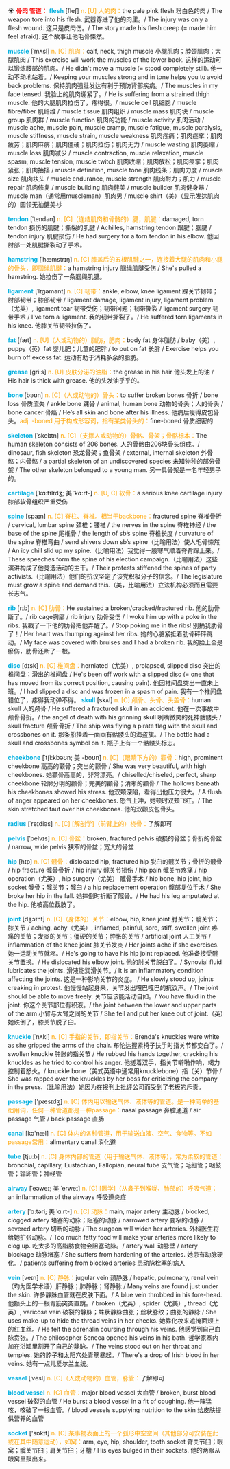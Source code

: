 ☀ <font color="red">**骨肉 管道：**</font>
<font color="sky blue">**flesh**</font> [fleʃ] 
<font color="orange">n. [U] 人的肉：</font>the pale pink flesh 粉白色的肉 / The weapon tore into his flesh. 武器穿进了他的肉里。/ The injury was only a flesh wound. 这只是皮肉伤。/ The story made his flesh creep (= made him feel afraid). 这个故事让他毛骨悚然。
                      
<font color="sky blue">**muscle**</font> [ˈmʌsl]
<font color="orange">n. [C] 肌肉：</font>calf, neck, thigh muscle 小腿肌肉；脖颈肌肉；大腿肌肉 / This exercise will work the muscles of the lower back. 这样的运动可以锻炼腰部的肌肉。/ He didn't move a muscle (= stood completely still). 他一动不动地站着。/ Keeping your muscles strong and in tone helps you to avoid back problems. 保持肌肉强壮发达有利于预防背部疾病。/ The muscles in my face tensed. 我脸上的肌肉绷紧了。/ He is suffering from a strained thigh muscle. 他的大腿肌肉拉伤了，疼得很。/ muscle cell 肌细胞 / muscle fibre/fiber 肌纤维 / muscle tissue 肌肉组织 / muscle mass 肌肉块 / muscle group 肌肉群 / muscle function 肌肉的功能 / muscle activity 肌肉活动 / muscle ache, muscle pain, muscle cramp, muscle fatigue, muscle paralysis, muscle stiffness, muscle strain, muscle weakness 肌肉疼痛；肌肉痉挛；肌肉疲劳；肌肉麻痹；肌肉僵硬；肌肉拉伤；肌肉无力 / muscle wasting 肌肉萎缩 / muscle loss 肌肉减少 / muscle contraction, muscle relaxation, muscle spasm, muscle tension, muscle twitch 肌肉收缩；肌肉放松；肌肉痉挛；肌肉紧张；肌肉抽搐 / muscle definition, muscle tone 肌肉线条；肌肉力度 / muscle size 肌肉块头 / muscle endurance, muscle strength 肌肉耐力；肌力 / muscle repair 肌肉修复 / muscle building 肌肉健美 / muscle builder 肌肉健身器 / muscle man（通常用muscleman）肌肉男 / muscle shirt（美）（显示发达肌肉的）圆领无袖健美衫
           
<font color="sky blue">**tendon**</font> [ˈtendən]
<font color="orange">n. [C]（连结肌肉和骨骼的）腱，肌腱：</font>damaged, torn tendon 损伤的肌腱；撕裂的肌腱 / Achilles, hamstring tendon 跟腱；腘腱 / tendon injury 肌腱损伤 / He had surgery for a torn tendon in his elbow. 他因肘部一处肌腱撕裂动了手术。

<font color="sky blue">**hamstring**</font> [ˈhæmstrɪŋ]
<font color="orange">n. [C] 膝盖后的五根肌腱之一，连接着大腿的肌肉和小腿的骨头，即腘绳肌腱：</font>a hamstring injury 腘绳肌腱受伤 / She's pulled a hamstring. 她拉伤了一条腘绳肌腱。
           
<font color="sky blue">**ligament**</font> [ˈlɪgəmənt]
<font color="orange">n. [C] 韧带：</font>ankle, elbow, knee ligament 踝关节韧带；肘部韧带；膝部韧带 / ligament damage, ligament injury, ligament problem（尤英）, ligament tear 韧带受伤；韧带问题；韧带撕裂 / ligament surgery 韧带手术 / I've torn a ligament. 我的韧带撕裂了。/ He suffered torn ligaments in his knee. 他膝关节韧带拉伤了。

<font color="sky blue">**fat**</font> [fæt] 
<font color="orange">n. [U]（人或动物的）脂肪，肥肉：</font>body fat 身体脂肪 / baby（美）, puppy（英）fat 婴儿肥；儿童的肥胖 / to put on fat 长胖 / Exercise helps you burn off excess fat. 运动有助于消耗多余的脂肪。
           
<font color="sky blue">**grease**</font> [gri:s]
<font color="orange">n. [U] 皮肤分泌的油脂：</font>the grease in his hair 他头发上的油 / His hair is thick with grease. 他的头发油乎乎的。

<font color="sky blue">**bone**</font> [bəʊn] 
<font color="orange">n. [C]（人或动物的）骨头：</font>to suffer broken bones 骨折 / bone loss 骨质流失 / ankle bone 踝骨 / animal, human bone 动物的骨头；人的骨头 / bone cancer 骨癌 / He’s all skin and bone after his illness. 他病后瘦得皮包骨头。<font color="orange">adj. -boned 用于构成形容词，指有某类骨头的：</font>fine-boned 骨质细密的
           
<font color="sky blue">**skeleton**</font> [ˈskelɪtn]
<font color="orange">n. [C]（支撑人或动物的）骨骼、骨架；骨骼标本：</font>The human skeleton consists of 206 bones. 人的骨骼由206块骨头组成。/ dinosaur, fish skeleton 恐龙骨架；鱼骨架 / external, internal skeleton 外骨骼；内骨骼 / a partial skeleton of an undiscovered species 未知物种的部分骨架 / The other skeleton belonged to a young man. 另一具骨架是一名年轻男子的。            

<font color="sky blue">**cartilage**</font> [ˈkɑ:tɪlɪdʒ; 美 ˈkɑ:rt-]
<font color="orange">n. [U, C] 软骨：</font>a serious knee cartilage injury 膝部软骨组织严重受伤          
           
<font color="sky blue">**spine**</font> [spaɪn]
<font color="orange">n. [C] 脊柱、脊椎。相当于backbone：</font>fractured spine 脊椎骨折 / cervical, lumbar spine 颈椎；腰椎 / the nerves in the spine 脊椎神经 / the base of the spine 尾椎骨 / the length of sb’s spine 脊椎长度 / curvature of the spine 脊椎弯曲 / send shivers down sb’s spine（比喻用法）使人毛骨悚然 / An icy chill slid up my spine.（比喻用法）我觉得一股寒气顺着脊背蹿上来。/ These speeches form the spine of his election campaign.（比喻用法）这些演讲构成了他竞选活动的主干。/ Their protests stiffened the spines of party activists.（比喻用法）他们的抗议坚定了该党积极分子的信念。/ The legislature must grow a spine and demand this.（美，比喻用法）立法机构必须而且需要长志气。
    
<font color="sky blue">**rib**</font> [rɪb]
<font color="orange">n. [C] 肋骨：</font>He sustained a broken/cracked/fractured rib. 他的肋骨断了。/ rib cage胸廓 / rib injury 肋骨受伤 / I woke him up with a poke in the ribs. 我戳了一下他的肋骨把他弄醒了。/ Stop poking me in the ribs! 别捅我肋骨了！/ Her heart was thumping against her ribs. 她的心脏紧抵着肋骨砰砰跳动。/ My face was covered with bruises and I had a broken rib. 我的脸上全是瘀伤，肋骨还断了一根。

<font color="sky blue">**disc**</font> [dɪsk]
<font color="orange">n. [C] 椎间盘：</font>herniated（尤美）, prolapsed, slipped disc 突出的椎间盘；滑出的椎间盘 / He's been off work with a slipped disc (= one that has moved from its correct position, causing pain). 他因椎间盘突出一直未上班。/ I had slipped a disc and was frozen in a spasm of pain. 我有一个椎间盘错位了，疼得我动弹不得。
<font color="sky blue">**skull**</font> [skʌl]
<font color="orange">n. [C] 颅骨、头骨、头盖骨：</font>human skull 人的颅骨 / He suffered a fractured skull in an accident. 他在一次事故中颅骨骨折。/ the angel of death with his grinning skull 咧嘴微笑的死神骷髅头 / skull fracture 颅骨骨折 / The ship was flying a pirate flag with the skull and crossbones on it. 那条船挂着一面画有骷髅头的海盗旗。/ The bottle had a skull and crossbones symbol on it. 瓶子上有一个骷髅头标志。
      
<font color="sky blue">**cheekbone**</font> [ˈtʃi:kbəʊn; 美 -boʊn]
<font color="orange">n. [C]（眼睛下方的）颧骨：</font>high, prominent cheekbone 高高的颧骨；突出的颧骨 / She was very beautiful, with high cheekbones. 她颧骨高高的，非常漂亮。/ chiselled/chiseled, perfect, sharp cheekbone 轮廓分明的颧骨；完美的颧骨；清晰的颧骨 / The hollows beneath his cheekbones showed his stress. 他双颊深陷，看得出他压力很大。/ A flush of anger appeared on her cheekbones. 怒气上冲，她顿时双颊飞红。/ The skin stretched taut over his cheekbones. 他的双颧皮包骨头。

<font color="sky blue">**radius**</font> [ˈreɪdiəs]
<font color="orange">n. [C] [解剖学]（前臂上的）桡骨：</font>了解即可                      

<font color="sky blue">**pelvis**</font> [ˈpelvɪs]
<font color="orange">n. [C] 骨盆：</font>broken, fractured pelvis 破损的骨盆；骨折的骨盆 / narrow, wide pelvis 狭窄的骨盆；宽大的骨盆

<font color="sky blue">**hip**</font> [hɪp]
<font color="orange">n. [C] 髋骨：</font>dislocated hip, fractured hip 脱臼的髋关节；骨折的髋骨 / hip fracture 髋骨骨折 / hip injury 髋关节损伤 / hip pain 髋关节疼痛 / hip operation（尤英）, hip surgery（尤美） 髋骨手术 / hip bone, hip joint, hip socket 髋骨；髋关节；髋臼 / a hip replacement operation 髋部复位手术 / She broke her hip in the fall. 她摔倒时折断了髋骨。/ He had his leg amputated at the hip. 他被高位截肢了。
           
<font color="sky blue">**joint**</font> [dʒɔɪnt]
<font color="orange">n. [C]（身体的）关节：</font>elbow, hip, knee joint 肘关节；髋关节；膝关节 / aching, achy（尤美）, inflamed, painful, sore, stiff, swollen joint 疼痛的关节；发炎的关节；僵硬的关节；肿胀的关节 / artificial joint 人工关节 / inflammation of the knee joint 膝关节发炎 / Her joints ache if she exercises. 她一运动关节就疼。/ He's going to have his hip joint replaced. 他准备接受髋关节置换。/ He dislocated his elbow joint. 他的肘关节脱臼了。/ Synovial fluid lubricates the joints. 滑液能润滑关节。/ It is an inflammatory condition affecting the joints. 这是一种影响关节的炎症。 / He slowly stood up, joints creaking in protest. 他慢慢站起身来，关节发出嘎巴嘎巴的抗议声。/ The joint should be able to move freely. 关节应该能活动自如。/ You have fluid in the joint. 你这个关节部位有积液。/ the joint between the lower and upper parts of the arm 小臂与大臂之间的关节 / She fell and put her knee out of joint.（英）她跌倒了，膝关节脱了臼。
    
<font color="sky blue">**knuckle**</font> [ˈnʌkl]
<font color="orange">n. [C] 手指的关节，即指关节：</font>Brenda's knuckles were white as she gripped the arms of the chair. 布伦达握紧椅子扶手时指关节都变白了。/ swollen knuckle 肿胀的指关节 / He rubbed his hands together, cracking his knuckles as he tried to control his anger. 他搓着双手，指关节噼啪作响，竭力控制着怒火。/ knuckle bone（美式英语中通常用knucklebone）指（关）节骨 / She was rapped over the knuckles by her boss for criticizing the company in the press.（比喻用法）她因为在报刊上批评公司而受到了老板的斥责。

<font color="sky blue">**passage**</font> ['pæsɪdӡ] 
<font color="orange">n. [C] 体内用以输送气体、液体等的管道。是一种简单的基础用词，任何一种管道都是一种passage：</font>nasal passage 鼻腔通道 / air passage 气管 / back passage 直肠

<font color="sky blue">**canal**</font> [kə'næl] 
<font color="orange">n. [C] 体内的各种管道，用于输送血液、空气、食物等。不如passage常用：</font>alimentary canal 消化道

<font color="sky blue">**tube**</font> [tju:b] 
<font color="orange">n. [C] 身体内部的管道（用于输送气体、液体等），常为柔软的管道：</font>bronchial, capillary, Eustachian, Fallopian, neural tube 支气管；毛细管；咽鼓管；输卵管；神经管
           
<font color="sky blue">**airway**</font> [ˈeəweɪ; 美 ˈerweɪ]
<font color="orange">n. [C] [医学]（从鼻子到喉咙、肺部的）呼吸气道：</font>an inflammation of the airways 呼吸道炎症
           
<font color="sky blue">**artery**</font> [ˈɑ:təri; 美 ˈɑ:rt-]
<font color="orange">n. [C] 动脉：</font>main, major artery 主动脉 / blocked, clogged artery 堵塞的动脉；阻塞的动脉 / narrowed artery 变窄的动脉 / severed artery 切断的动脉 / The surgeon will widen her arteries. 外科医生将给她扩张动脉。/ Too much fatty food will make your arteries more likely to clog up. 吃太多的高脂肪食物会阻塞动脉。/ artery wall 动脉壁 / artery blockage 动脉堵塞 / She suffers from hardening of the arteries. 她患有动脉硬化。/ patients suffering from blocked arteries 患动脉栓塞的病人
       
<font color="sky blue">**vein**</font> [veɪn]
<font color="orange">n. [C] 静脉：</font>jugular vein 颈静脉 / hepatic, pulmonary, renal vein（均为医学术语）肝静脉；肺静脉；肾静脉 / Many veins are found just under the skin. 许多静脉血管就在皮肤下面。/ A blue vein throbbed in his fore-head.他额头上的一根青筋突突直跳。/ broken（尤英）, spider（尤美）, thread（尤英）, varicose vein 破裂的静脉；蛛状静脉曲张；丝状脉纹；曲张的静脉 / She uses make-up to hide the thread veins in her cheeks. 她靠化妆来遮掩面颊上的红血丝。/ He felt the adrenalin coursing through his veins. 他感觉到自己血脉贲张。/ The philosopher Seneca opened his veins in his bath. 哲学家塞内加在浴缸里割开了自己的静脉。/ The veins stood out on her throat and temples. 她的脖子和太阳穴处青筋暴起。/ There's a drop of Irish blood in her veins. 她有一点儿爱尔兰血统。

<font color="sky blue">**vessel**</font> [ˈvesl]
<font color="orange">n. [C]（人或动物的）血管，脉管：</font>了解即可

<font color="sky blue">**blood vessel**</font>
<font color="orange">n. [C] 血管：</font>major blood vessel 大血管 / broken, burst blood vessel 破裂的血管 / He burst a blood vessel in a fit of coughing. 他一阵猛咳，咳破了一根血管。/ blood vessels supplying nutrition to the skin 给皮肤提供营养的血管

<font color="sky blue">**socket**</font> ['sɒkɪt] 
<font color="orange">n. [C] 某事物表面上的一个弧形中空空间（其他部分可安装在此或在其中随意运动），如窝：</font>arm, eye, hip, shoulder, tooth socket 臂关节臼；眼窝；髋关节臼；肩关节臼；牙槽 / His eyes bulged in their sockets. 他的两眼从眼窝里鼓出来。


